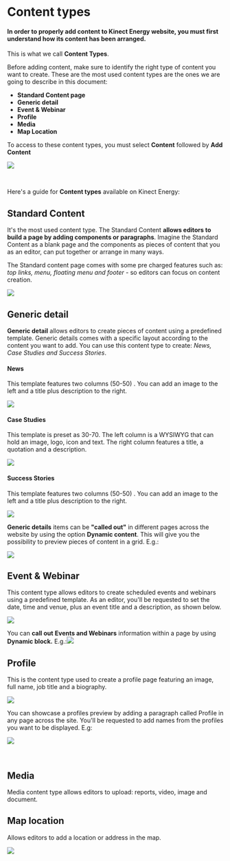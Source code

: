 # Content types

#### In order to properly add content to Kinect Energy website, you must first understand how its content has been arranged.  <a id="in-order-to-properly-add-content-to-kinect-energy-website-you-must-first-understand-how-its-content-has-been-arranged"></a>

This is what we call **Content Types**.

Before adding content, make sure to identify the right type of content you want to create. These are the most used content types are the ones we are going to describe in this document:

* **Standard Content page**
* **Generic detail**
* **Event & Webinar**
* **Profile**
* **Media**
* **Map Location**

To access to these content types, you must select **Content** followed by **Add Content**

![](https://blobscdn.gitbook.com/v0/b/gitbook-28427.appspot.com/o/assets%2F-LLjYtHePCsCaZ9F3NOs%2F-LOIpJZ8CuO82DSVQWdh%2F-LOIqM6dqkcJ9xVHgPPq%2FScreenshot%202018-10-08%20at%2015.23.48.png?alt=media&token=b53fe3c1-6d6b-4c18-82a3-a22ea017af17)

​

Here's a guide for **Content types** available on Kinect Energy:

## Standard Content <a id="standard-content"></a>

It's the most used content type. The Standard Content **allows editors to build a page by adding components or paragraphs**. Imagine the Standard Content as a blank page and the components as pieces of content that you as an editor, can put together or arrange in many ways.

The Standard content page comes with some pre charged features such as: _top links, menu, floating menu and footer -_ so editors can focus on content creation.

![](https://blobscdn.gitbook.com/v0/b/gitbook-28427.appspot.com/o/assets%2F-LLjYtHePCsCaZ9F3NOs%2F-LOIK0J9QEj5YIK7rWgk%2F-LNpL064IIJAcBt0UVvg%2Fscreencapture-kinectenergy-styleguide-weknowinc-pl-2018-10-02-16_12_24.png?alt=media&token=b235f34e-1afa-4271-8fe6-dbef0529b0f2)

## Generic detail <a id="generic-detail"></a>

**Generic detail** allows editors to create pieces of content using a predefined template. Generic details comes with a specific layout according to the content you want to add. You can use this content type to create: _News, Case Studies and Success Stories_.

#### News <a id="news"></a>

This template features two columns \(50-50\) . You can add an image to the left and a title plus description to the right.

![](https://blobscdn.gitbook.com/v0/b/gitbook-28427.appspot.com/o/assets%2F-LLjYtHePCsCaZ9F3NOs%2F-LOIZd22sbAIphXfziaX%2F-LOI_pqblwB42EY4-LiZ%2FScreenshot%202018-10-08%20at%2013.04.44.png?alt=media&token=da580f9f-7d1c-4e5c-b11b-0e6ff4f8fce2)

#### Case Studies <a id="case-studies"></a>

This template is preset as 30-70. The left column is a WYSIWYG that can hold an image, logo, icon and text. The right column features a title, a quotation and a description.

![](https://blobscdn.gitbook.com/v0/b/gitbook-28427.appspot.com/o/assets%2F-LLjYtHePCsCaZ9F3NOs%2F-LOI_xN7LdNP7tbzzAQy%2F-LOIa9FSGTL9OhS7XaPB%2FScreenshot%202018-10-08%20at%2013.09.33.png?alt=media&token=7b735a29-d8cd-41c7-a704-8d2787a63495)

#### Success Stories <a id="success-stories"></a>

This template features two columns \(50-50\) . You can add an image to the left and a title plus description to the right.

![](https://blobscdn.gitbook.com/v0/b/gitbook-28427.appspot.com/o/assets%2F-LLjYtHePCsCaZ9F3NOs%2F-LOI_xN7LdNP7tbzzAQy%2F-LOIaGi_H68d7nTPy_xg%2FScreenshot%202018-10-08%20at%2013.10.09.png?alt=media&token=02b6f7e0-51f8-4f18-ad0b-1efb8dcf510e)

**Generic details** items can be **"called out"** in different pages across the website by using the option **Dynamic content**. This will give you the possibility to preview pieces of content in a grid. E.g.:

![](https://blobscdn.gitbook.com/v0/b/gitbook-28427.appspot.com/o/assets%2F-LLjYtHePCsCaZ9F3NOs%2F-LOIbCzLVYuCmCMXoTO3%2F-LOIcAJJYoqGPkPOAmRe%2FCase%20studies%20block%20view-01.png?alt=media&token=7eda147b-e433-4f43-813c-1970064b75ec)

## Event & Webinar <a id="event-and-webinar"></a>

This content type allows editors to create scheduled events and webinars using a predefined template. As an editor, you'll be requested to set the date, time and venue, plus an event title and a description, as shown below.

![](https://blobscdn.gitbook.com/v0/b/gitbook-28427.appspot.com/o/assets%2F-LLjYtHePCsCaZ9F3NOs%2F-LOIgVOmLGIQuGy6BxQK%2F-LOIgxd10rSx4eA0VKoH%2FScreenshot%202018-10-08%20at%2014.27.02.png?alt=media&token=9564796c-c0a8-47c4-93bd-c15d5e19708e)

You can **call out** **Events and Webinars** information within a page by using **Dynamic block.** E.g.:![](https://blobscdn.gitbook.com/v0/b/gitbook-28427.appspot.com/o/assets%2F-LLjYtHePCsCaZ9F3NOs%2F-LOIh-cbZdWYzknRdpEq%2F-LOIhZomFJ380hm53_rg%2FScreenshot%202018-10-08%20at%2014.27.31.png?alt=media&token=b6cd8862-cb83-4a9d-9411-dab97f7f6659)

## Profile <a id="profile"></a>

This is the content type used to create a profile page featuring an image, full name, job title and a biography.

![](https://blobscdn.gitbook.com/v0/b/gitbook-28427.appspot.com/o/assets%2F-LLjYtHePCsCaZ9F3NOs%2F-LOIkcbcw9xpYHQfImo4%2F-LOIkfR-SzeTnOnqLV7v%2FScreenshot%202018-10-08%20at%2014.38.03.png?alt=media&token=e20a05f6-ed9c-4299-8eee-438b40d53ddd)

You can showcase a profiles preview by adding a paragraph called Profile in any page across the site. You'll be requested to add names from the profiles you want to be displayed. E.g:

![](https://blobscdn.gitbook.com/v0/b/gitbook-28427.appspot.com/o/assets%2F-LLjYtHePCsCaZ9F3NOs%2F-LOIkcbcw9xpYHQfImo4%2F-LOIm3ha3_JCRgPs4dfW%2Fscreencapture-kinectenergy-drupal-dev-weknowinc-leadership-team-2018-10-08-14_58_31.png?alt=media&token=f5827c54-f345-45d0-af49-e47fe955d837)

​

## Media <a id="media"></a>

Media content type allows editors to upload: reports, video, image and document.

## Map location <a id="map-location"></a>

Allows editors to add a location or address in the map.

![](https://blobscdn.gitbook.com/v0/b/gitbook-28427.appspot.com/o/assets%2F-LLjYtHePCsCaZ9F3NOs%2F-LOInokcGtFolLcy50PA%2F-LOInxA1cJX6nRPHlJQS%2FScreenshot%202018-10-08%20at%2015.11.57.png?alt=media&token=b57d1195-f2e8-4865-8609-210373bd76e5)

### ​ <a id="undefined"></a>

#### ​ <a id="undefined-1"></a>

​

​

